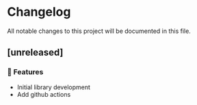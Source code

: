 # Changelog

All notable changes to this project will be documented in this file.

## [unreleased]

### 🚀 Features

- Initial library development
- Add github actions

<!-- generated by git-cliff -->

